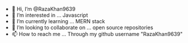 - 👋 Hi, I’m @RazaKhan9639
- 👀 I’m interested in ... Javascript
- 🌱 I’m currently learning ... MERN stack
- 💞️ I’m looking to collaborate on ... open source repositories
- 📫 How to reach me ... Through my github username "RazaKhan9639"

<!---
RazaKhan9639/RazaKhan9639 is a ✨ special ✨ repository because its `README.md` (this file) appears on your GitHub profile.
You can click the Preview link to take a look at your changes.
--->
